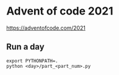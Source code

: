 # Advent of code 2021

https://adventofcode.com/2021


## Run a day

```
export PYTHONPATH=.
python <day>/part_<part_num>.py
```